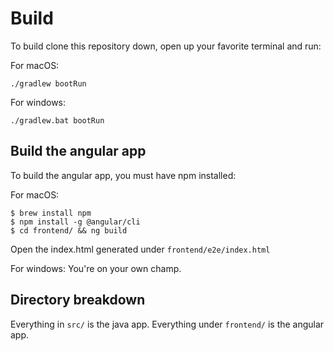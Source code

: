 # Build
To build clone this repository down, open up your favorite terminal and run:

For macOS:
```
./gradlew bootRun
```

For windows:
```
./gradlew.bat bootRun
```

## Build the angular app
To build the angular app, you must have npm installed:

For macOS:
```
$ brew install npm
$ npm install -g @angular/cli
$ cd frontend/ && ng build
```

Open the index.html generated under `frontend/e2e/index.html`

For windows:
You're on your own champ.

## Directory breakdown
Everything in `src/` is the java app. Everything under `frontend/` is the angular app. 